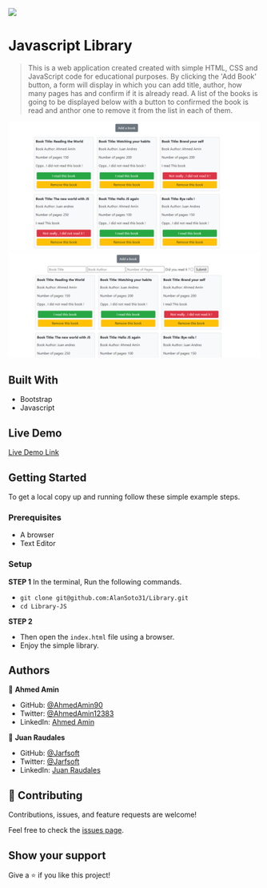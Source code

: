 ![](https://img.shields.io/badge/Microverse-blueviolet)

# Javascript Library

>This is a web application created created with simple HTML, CSS and JavaScript code for educational purposes. By clicking the 'Add Book' button, a form will display in which you can add title, author, how many pages has and confirm if it is already read. A list of the books is going to be displayed below with a button to confirmed the book is read and anthor one to remove it from the list in each of them.

![screenshot](./images/screenshot.png)
![screenshot](./images/screenshot2.png)

## Built With

- Bootstrap
- Javascript

## Live Demo

[Live Demo Link](https://ahmedamin90.github.io/Library/)

## Getting Started

To get a local copy up and running follow these simple example steps.

### Prerequisites

- A browser
- Text Editor

### Setup

**STEP 1**
In the terminal, Run the following commands.

- `git clone git@github.com:AlanSoto31/Library.git`
- `cd Library-JS`

**STEP 2**

- Then open the `index.html` file using a browser.
- Enjoy the simple library.

## Authors

👤 **Ahmed Amin**

- GitHub: [@AhmedAmin90](https://github.com/AhmedAmin90)
- Twitter: [@AhmedAmin12383](https://twitter.com/AhmedAmin12383)
- LinkedIn: [Ahmed Amin](https://www.linkedin.com/in/web-developer/)

👤 **Juan Raudales**

- GitHub: [@Jarfsoft](https://github.com/Jarfsoft)
- Twitter: [@Jarfsoft](https://twitter.com/Jarfsoft)
- LinkedIn: [Juan Raudales](https://www.linkedin.com/in/juan-raudales-flores-7b0a3b113/)

## 🤝 Contributing

Contributions, issues, and feature requests are welcome!

Feel free to check the [issues page]((https://github.com/AlanSoto31/Library/issues)).

## Show your support

Give a ⭐️ if you like this project!
